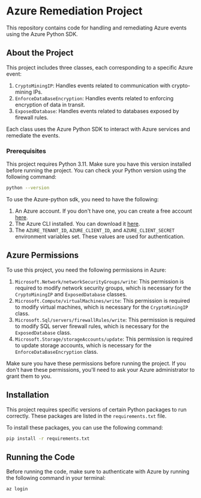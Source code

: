 
# Azure Remediation Project

This repository contains code for handling and remediating Azure events using the Azure Python SDK.

## About the Project

This project includes three classes, each corresponding to a specific Azure event:

1. `CryptoMiningIP`: Handles events related to communication with crypto-mining IPs.
2. `EnforceDataBaseEncryption`: Handles events related to enforcing encryption of data in transit.
3. `ExposedDatabase`: Handles events related to databases exposed by firewall rules.

Each class uses the Azure Python SDK to interact with Azure services and remediate the events.


### Prerequisites

This project requires Python 3.11. Make sure you have this version installed before running the project. You can check your Python version using the following command:

```bash
python --version
```

To use the Azure-python sdk, you need to have the following:

1. An Azure account. If you don't have one, you can create a free account [here](https://azure.microsoft.com/free/).
2. The Azure CLI installed. You can download it [here](https://docs.microsoft.com/cli/azure/install-azure-cli).
3. The `AZURE_TENANT_ID`, `AZURE_CLIENT_ID`, and `AZURE_CLIENT_SECRET` environment variables set. These values are used for authentication.

## Azure Permissions

To use this project, you need the following permissions in Azure:

1. `Microsoft.Network/networkSecurityGroups/write`: This permission is required to modify network security groups, which is necessary for the `CryptoMiningIP` and `ExposedDatabase` classes.
2. `Microsoft.Compute/virtualMachines/write`: This permission is required to modify virtual machines, which is necessary for the `CryptoMiningIP` class.
3. `Microsoft.Sql/servers/firewallRules/write`: This permission is required to modify SQL server firewall rules, which is necessary for the `ExposedDatabase` class.
4. `Microsoft.Storage/storageAccounts/update`: This permission is required to update storage accounts, which is necessary for the `EnforceDataBaseEncryption` class.

Make sure you have these permissions before running the project. If you don't have these permissions, you'll need to ask your Azure administrator to grant them to you.

## Installation

This project requires specific versions of certain Python packages to run correctly. These packages are listed in the `requirements.txt` file.

To install these packages, you can use the following command:

```bash
pip install -r requirements.txt
```

## Running the Code

Before running the code, make sure to authenticate with Azure by running the following command in your terminal:

```bash
az login
```
